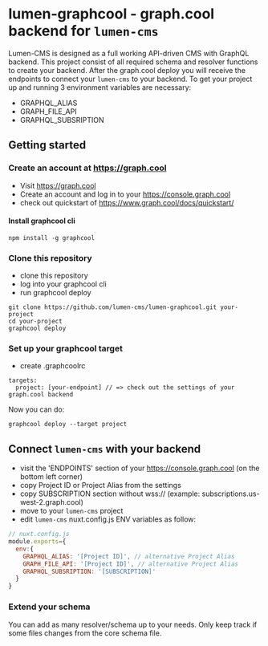 # lumen-graphcool - graph.cool backend for `lumen-cms`

Lumen-CMS is designed as a full working API-driven CMS with GraphQL backend. This project consist of all required schema and resolver functions to create your backend. After the graph.cool deploy you will receive the endpoints to connect your `lumen-cms` to your backend.
To get your project up and running 3 environment variables are necessary:
* GRAPHQL_ALIAS
* GRAPH_FILE_API
* GRAPHQL_SUBSRIPTION

## Getting started

### Create an account at https://graph.cool
* Visit https://graph.cool
* Create an account and log in to your https://console.graph.cool
* check out quickstart of https://www.graph.cool/docs/quickstart/ 

#### Install graphcool cli
```
npm install -g graphcool
```

### Clone this repository
* clone this repository
* log into your graphcool cli
* run graphcool deploy
```
git clone https://github.com/lumen-cms/lumen-graphcool.git your-project
cd your-project
graphcool deploy
```

### Set up your graphcool target
* create .graphcoolrc
```
targets:
  project: [your-endpoint] // => check out the settings of your graph.cool backend
```
Now you can do:
```
graphcool deploy --target project
```

## Connect `lumen-cms` with your backend
* visit the 'ENDPOINTS' section of your https://console.graph.cool (on the bottom left corner)
* copy Project ID or Project Alias from the settings
* copy SUBSCRIPTION section without wss:// (example: subscriptions.us-west-2.graph.cool)
* move to your `lumen-cms` project
* edit `lumen-cms` nuxt.config.js ENV variables as follow:
```js
// nuxt.config.js
module.exports={
  env:{
    GRAPHQL_ALIAS: '[Project ID]', // alternative Project Alias
    GRAPH_FILE_API: '[Project ID]', // alternative Project Alias
    GRAPHQL_SUBSRIPTION: '[SUBSCRIPTION]'
  }
}
```

### Extend your schema
You can add as many resolver/schema up to your needs. Only keep track if some files changes from the core schema file.

